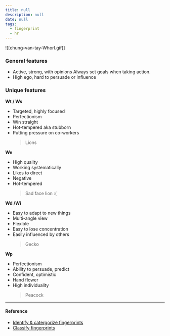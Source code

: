 ```yaml
---
title: null
description: null
date: null
tags:
  - fingerprint
  - hr
---
```


![[chung-van-tay-Whorl.gif]]

### General features

- Active, strong, with opinions Always set goals when taking action.
- High ego, hard to persuade or influence

### Unique features

**Wt / Ws**

- Targeted, highly focused
- Perfectionism
- Win straight
- Hot-tempered aka stubborn
- Putting pressure on co-workers
  > Lions

**We**

- High quality
- Working systematically
- Likes to direct
- Negative
- Hot-tempered
  > Sad face lion :(

**Wd /Wi**

- Easy to adapt to new things
- Multi-angle view
- Flexible
- Easy to lose concentration
- Easily influenced by others
  > Gecko

**Wp**

- Perfectionism
- Ability to persuade, predict
- Confident, optimistic
- Hand flower
- High individuality
  > Peacock

---

#### Reference

- [Identify & catergorize fingerprints](https://lindanga.com/nhan-dien-phan-loai-dau-van-tay/)
- [Classify fingerprints](https://www.youtube.com/watch?v=D-vJ7jylkf8)

